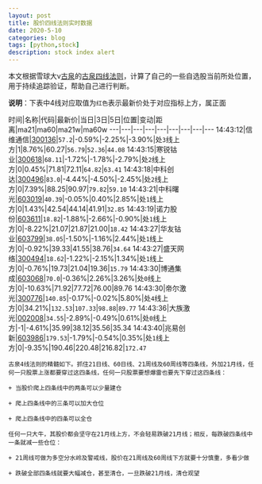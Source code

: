 ```yaml
---
layout: post
title: 股价四线法则实时数据
date: 2020-5-10
categories: blog
tags: [python,stock]
description: stock index alert
---
```



本文根据雪球大v[古泉](https://xueqiu.com/u/7148646888)的[古泉四线法则](https://xueqiu.com/7148646888/130498192)，计算了自己的一些自选股当前所处位置，用于持续追踪验证，帮助自己进行判断。

**说明**：下表中4线对应取值为`红色`表示最新价处于对应指标上方，属正面

时间|名称|代码|最新价|当日|3日|5日|位置|变动|距离|ma21|ma60|ma21w|ma60w
---|---|---|---|---|---|---|---|---
14:43:12|信维通信|[300136](https://xueqiu.com/S/SZ300136)|`57.2`|-0.59%|-2.25%|-3.90%|处`3`线上方|1|8.76%|60.27|`56.79`|`52.36`|`44.08`
14:43:15|寒锐钴业|[300618](https://xueqiu.com/S/SZ300618)|`68.11`|-1.72%|-1.78%|-2.79%|处`2`线上方|0|0.45%|71.81|72.11|`64.82`|`63.41`
14:43:18|中科创达|[300496](https://xueqiu.com/S/SZ300496)|`83.0`|-4.44%|-4.50%|-2.45%|处`2`线上方|0|7.39%|88.25|90.97|`79.82`|`59.10`
14:43:21|中科曙光|[603019](https://xueqiu.com/S/SH603019)|`40.39`|-0.05%|0.40%|2.85%|处`1`线上方|0|1.43%|42.54|44.14|41.91|`32.85`
14:43:19|诺力股份|[603611](https://xueqiu.com/S/SH603611)|`18.82`|-1.88%|-2.66%|-0.90%|处`1`线上方|0|-8.22%|21.07|21.87|21.00|`18.42`
14:43:27|华友钴业|[603799](https://xueqiu.com/S/SH603799)|`38.05`|-1.50%|-1.16%|2.44%|处`1`线上方|0|-0.92%|39.33|41.55|38.76|`34.64`
14:43:27|盛天网络|[300494](https://xueqiu.com/S/SZ300494)|`18.62`|-1.22%|-2.15%|1.34%|处`1`线上方|0|-0.76%|19.73|21.04|19.36|`15.79`
14:43:30|博通集成|[603068](https://xueqiu.com/S/SH603068)|`70.0`|-0.36%|2.26%|3.26%|处`0`线上方|0|-10.63%|71.92|77.72|76.00|89.76
14:43:30|帝尔激光|[300776](https://xueqiu.com/S/SZ300776)|`140.85`|-0.17%|-0.02%|5.80%|处`4`线上方|0|34.21%|`132.53`|`107.33`|`98.88`|`89.77`
14:43:36|大族激光|[002008](https://xueqiu.com/S/SZ002008)|`34.55`|-2.89%|-0.49%|0.61%|处`0`线上方|-1|-4.61%|35.99|38.12|35.56|35.34
14:43:40|兆易创新|[603986](https://xueqiu.com/S/SH603986)|`179.53`|-1.79%|-0.54%|0.35%|处`1`线上方|0|-9.35%|190.46|220.48|216.82|`172.47`

```
古泉4线法则的精髓如下。抓住21日线、60日线、21周线及60周线等四条线，外加21月线，任何一只股票上涨都要穿过这四条线，任何一只股票要想爆雷也要先下穿过这四条线：

+ 当股价爬上四条线中的两条可以少量建仓

+ 爬上四条线中的三条可以加大仓位

+ 爬上四条线中的四条可以全仓

任何一只大牛，其股价都会坚守在21月线上方，不会轻易跌破21月线；相反，每跌破四条线中一条就减一些仓位：

+ 21周线可做为多空分水岭及警戒线，股价在21周线及60周线下方就要十分慎重，多看少做

+ 跌破全部四条线就要大幅减仓，甚至清仓，一旦跌破21月线，清仓观望
```